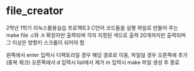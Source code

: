 # file_creator

2학년 1학기 리눅스활용실습 프로젝트3
C언어 코드들을 실행 파일로 만들어 주는 make file
.c와 .h 확장자만 출력되며 각자 지정된 색으로 출력
20개까지만 출력되며 그 이상은 방향키 스크롤이 되어야 함

왼쪽에서 enter 입력시 디렉토리일 경우 해당 경로로 이동, 파일일 경우 오른쪽에 추가 (중복 체크)
오른쪽에서 d 입력시 list에서 제거
m 입력시 make 파일 생성 후 종료
